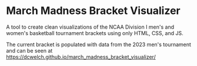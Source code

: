 # March Madness Bracket Visualizer

A tool to create clean visualizations of the NCAA Division I men's and women's basketball tournament brackets using only HTML, CSS, and JS.

The current bracket is populated with data from the 2023 men's tournament and can be seen at https://dcwelch.github.io/march_madness_bracket_visualizer/
